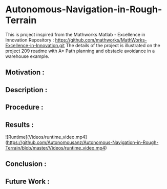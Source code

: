 # Autonomous-Navigation-in-Rough-Terrain


This is project inspired from the Mathworks Matlab - Excellence in Innovation Repository :
https://github.com/mathworks/MathWorks-Excellence-in-Innovation.git
The details of the project is illustrated on the project 209 readme with A* Path planning and obstacle avoidance in a warehouse example.

## Motivation :


## Description :



## Procedure :


## Results :

![Runtime](Videos/runtime_video.mp4](https://github.com/Autonomousanz/Autonomous-Navigation-in-Rough-Terrain/blob/master/Videos/runtime_video.mp4)

## Conclusion :


## Future Work :






